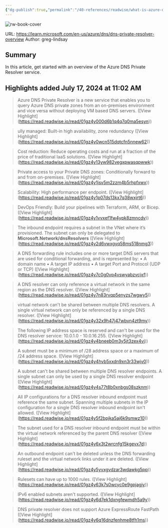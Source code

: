 ```yaml
---
{"dg-publish":true,"permalink":"/40-references/readwise/what-is-azure-dns-private-resolver/","tags":["rw/articles"]}
---
```


![rw-book-cover](https://learn.microsoft.com/en-us/media/logos/logo-ms-social.png)
  
URL: https://learn.microsoft.com/en-us/azure/dns/dns-private-resolver-overview
Author: greg-lindsay

## Summary

In this article, get started with an overview of the Azure DNS Private Resolver service.

## Highlights added July 17, 2024 at 11:02 AM
>Azure DNS Private Resolver is a new service that enables you to query Azure DNS private zones from an on-premises environment and vice versa without deploying VM based DNS servers. ([View Highlight] (https://read.readwise.io/read/01gz4y000d6b1q4q7q0ma5esyn))


>ully managed: Built-in high availability, zone redundancy ([View Highlight] (https://read.readwise.io/read/01gz4y0wcn515dqtcfn5nnew62))


>Cost reduction: Reduce operating costs and run at a fraction of the price of traditional IaaS solutions. ([View Highlight] (https://read.readwise.io/read/01gz4y13yw982vegxpwasqpwwk))


>Private access to your Private DNS zones: Conditionally forward to and from on-premises. ([View Highlight] (https://read.readwise.io/read/01gz4y1jsv5m2zzm4b5rhpfxwx))


>Scalability: High performance per endpoint. ([View Highlight] (https://read.readwise.io/read/01gz4y1p07ds13kx7q38wxjrt6))


>DevOps Friendly: Build your pipelines with Terraform, ARM, or Bicep. ([View Highlight] (https://read.readwise.io/read/01gz4y1vvxef1fw4ypk8zmncdv))


>The inbound endpoint requires a subnet in the VNet where it’s provisioned. The subnet can only be delegated to **Microsoft.Network/dnsResolvers** ([View Highlight] (https://read.readwise.io/read/01gz4y2d6vwxgyq58ms518nmg3))


>A DNS forwarding rule includes one or more target DNS servers that are used for conditional forwarding, and is represented by:
>• A domain name
>• A target IP address
>• A target Port and Protocol (UDP or TCP) ([View Highlight] (https://read.readwise.io/read/01gz4y7c0g0vp4vswyabzvcjxf))


>A DNS resolver can only reference a virtual network in the same region as the DNS resolver. ([View Highlight] (https://read.readwise.io/read/01gz4y7n83rvqp5enyzs7wgwy5))


>virtual network can't be shared between multiple DNS resolvers. A single virtual network can only be referenced by a single DNS resolver. ([View Highlight] (https://read.readwise.io/read/01gz4y32x9h47j47wbvn4zt9my))


>The following IP address space is reserved and can't be used for the DNS resolver service: 10.0.1.0 - 10.0.16.255. ([View Highlight] (https://read.readwise.io/read/01gz4y4bneeb0m3y5jt3zex4vj))


>A subnet must be a minimum of /28 address space or a maximum of /24 address space. ([View Highlight] (https://read.readwise.io/read/01gz4y4hvb5xxdn9xn3r33wjy0))


>A subnet can't be shared between multiple DNS resolver endpoints. A single subnet can only be used by a single DNS resolver endpoint ([View Highlight] (https://read.readwise.io/read/01gz4y4s77t8b0xnbgs08szknm))


>All IP configurations for a DNS resolver inbound endpoint must reference the same subnet. Spanning multiple subnets in the IP configuration for a single DNS resolver inbound endpoint isn't allowed. ([View Highlight] (https://read.readwise.io/read/01gz4y5f2bpjka5aj6k9smwz10))


>The subnet used for a DNS resolver inbound endpoint must be within the virtual network referenced by the parent DNS resolver ([View Highlight] (https://read.readwise.io/read/01gz4y6x3t2wrcnfg15kgevx7d))


>An outbound endpoint can't be deleted unless the DNS forwarding ruleset and the virtual network links under it are deleted. ([View Highlight] (https://read.readwise.io/read/01gz4y5yvxgvdzar3wdawkg5pp))


>Rulesets can have up to 1000 rules. ([View Highlight] (https://read.readwise.io/read/01gz4y63k7s0wcyc0e9gpjagjy))


>IPv6 enabled subnets aren't supported. ([View Highlight] (https://read.readwise.io/read/01gz4y6d7ek1dxngfewmdh5a9y))


>DNS private resolver does not support Azure ExpressRoute FastPath ([View Highlight] (https://read.readwise.io/read/01gz4y6q16dnzfenhme8tfh1ms))


